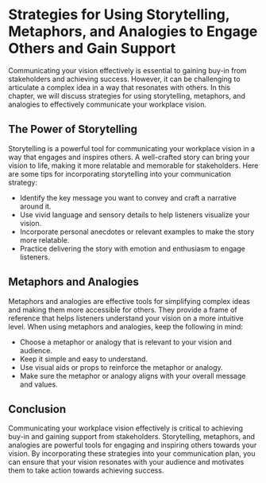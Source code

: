 Strategies for Using Storytelling, Metaphors, and Analogies to Engage Others and Gain Support
===============================================================================================================================================

Communicating your vision effectively is essential to gaining buy-in from stakeholders and achieving success. However, it can be challenging to articulate a complex idea in a way that resonates with others. In this chapter, we will discuss strategies for using storytelling, metaphors, and analogies to effectively communicate your workplace vision.

The Power of Storytelling
-------------------------

Storytelling is a powerful tool for communicating your workplace vision in a way that engages and inspires others. A well-crafted story can bring your vision to life, making it more relatable and memorable for stakeholders. Here are some tips for incorporating storytelling into your communication strategy:

* Identify the key message you want to convey and craft a narrative around it.
* Use vivid language and sensory details to help listeners visualize your vision.
* Incorporate personal anecdotes or relevant examples to make the story more relatable.
* Practice delivering the story with emotion and enthusiasm to engage listeners.

Metaphors and Analogies
-----------------------

Metaphors and analogies are effective tools for simplifying complex ideas and making them more accessible for others. They provide a frame of reference that helps listeners understand your vision on a more intuitive level. When using metaphors and analogies, keep the following in mind:

* Choose a metaphor or analogy that is relevant to your vision and audience.
* Keep it simple and easy to understand.
* Use visual aids or props to reinforce the metaphor or analogy.
* Make sure the metaphor or analogy aligns with your overall message and values.

Conclusion
----------

Communicating your workplace vision effectively is critical to achieving buy-in and gaining support from stakeholders. Storytelling, metaphors, and analogies are powerful tools for engaging and inspiring others towards your vision. By incorporating these strategies into your communication plan, you can ensure that your vision resonates with your audience and motivates them to take action towards achieving success.
